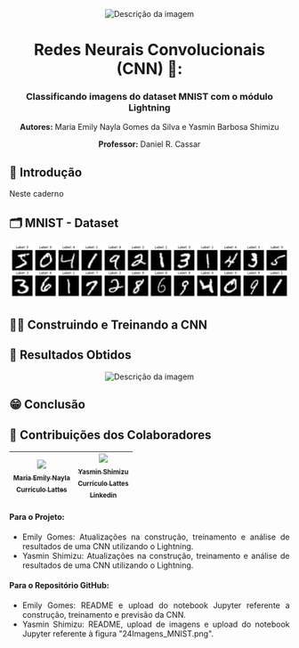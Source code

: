 <div align="center">
  <img src="https://github.com/user-attachments/assets/ccb6f5f1-0e07-4eb2-aa7c-5f681c57a59c" alt="Descrição da imagem" width="1000"/>
</div>

<h1 align="center">Redes Neurais Convolucionais (CNN) 📸:</h1>

<h3 align="center">Classificando imagens do dataset MNIST com o módulo Lightning</h3>

<p align="center"><strong>Autores:</strong> Maria Emily Nayla Gomes da Silva e Yasmin Barbosa Shimizu</p>
<p align="center"><strong>Professor:</strong> Daniel R. Cassar</p>

## 📝 Introdução
<div style="text-align: justify"> Neste caderno 

## 🗂️ MNIST - Dataset
<div align="center">
  <img src="Imagens/24Imagens_MNIST.png" alt="Descrição da imagem" width="1000"/>
</div>

## 🏋️‍♀️ Construindo e Treinando a CNN

## 🔢 Resultados Obtidos
<div align="center">
  <img src="Imagens/Matriz de Confusão - MNIST.png" alt="Descrição da imagem" width="500"/>
</div>


## 😁 Conclusão

## 🧠 Contribuições dos Colaboradores
| [<img loading="lazy" src="https://avatars.githubusercontent.com/u/172424897?v=4" width=115><br><sub> Maria Emily Nayla</sub>](https://github.com/MEmilyGomes)<br> [<sub>Currículo Lattes</sub>](http://lattes.cnpq.br/9482558334105708)<br> |  [<img loading="lazy" src="https://avatars.githubusercontent.com/u/171518829?v=4" width=115><br><sub>Yasmin Shimizu</sub>](https://github.com/yasminbshimizu)<br> [<sub>Currículo Lattes</sub>](https://github.com/yasminbshimizu)<br> [<sub>Linkedin</sub>](https://www.linkedin.com/in/yasmin-bshimz/) | 
| :---: | :---: | 

#### Para o Projeto:
* Emily Gomes: Atualizações na construção, treinamento e análise de resultados de uma CNN utilizando o Lightning.
* Yasmin Shimizu: Atualizações na construção, treinamento e análise de resultados de uma CNN utilizando o Lightning.

#### Para o Repositório GitHub:
* Emily Gomes: README e upload do notebook Jupyter referente a construção, treinamento e previsão da CNN.
* Yasmin Shimizu: README, upload de imagens e upload do notebook Jupyter referente à figura "24Imagens_MNIST.png".
  
